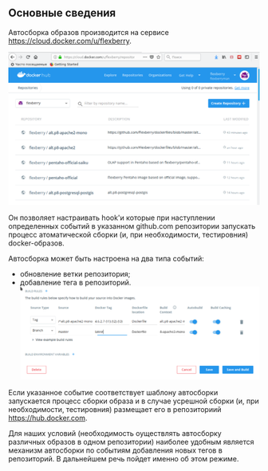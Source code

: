 ## Основные сведения

Автосборка образов производится на сервисе https://cloud.docker.com/u/flexberry.

![Сервис автосборки](images/repositorylist.png)

Он позволяет настраивать hook'и которые при наступлении определенных событий в указанном github.com репозитории запускать процесс атоматической сборки (и, при необходимости, тестировния) 
docker-образов.

Автосборка может быть настроена на два типа событий:
- обновление ветки репозитория;
- добавление тега в репозиторий.
![Сервис автосборки](images/eventTypes.png)

Если указанное событие соответствует шаблону автосборки запускается процесс сборки образа и в случае усрешной сборки  (и, при необходимости, тестировния) 
размещает его в репозиториий https://hub.docker.com.

Для наших условий (необходимость оуществлять автосборку различных образов в одном репозитории) наиболее удобным является механизм автосборки по событиям добавления новых тегов в репозиторий.
В дальнейшем речь пойдет именно об этом режиме.

